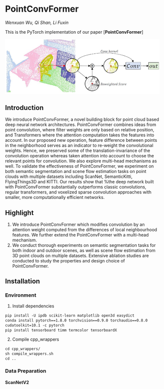 # PointConvFormer
*Wenxuan Wu, Qi Shan, Li Fuxin*

This is the PyTorch implementation of our paper [**PointConvFormer**]
<div align="center">
    <img src="figs/pcf.jpg">
</div>

## Introduction

We introduce PointConvFormer, a novel building block for point cloud based deep neural network architectures. PointConvFormer combines ideas from point convolution, where filter weights are only based on relative position, and Transformers where the attention computation takes the features into account. In our proposed new operation, feature difference between points in the neighborhood serves as an indicator to re-weight the convolutional weights. Hence, we preserved some of the translation-invariance of the convolution operation whereas taken attention into account to choose the relevant points for convolution. We also explore multi-head mechanisms as well. To validate the effectiveness of PointConvFormer, we experiment on both semantic segmentation and scene flow estimation tasks on point clouds with multiple datasets including ScanNet, SemanticKitti, FlyingThings3D and KITTI. Our results show that %the deep network built with PointConvFormer substantially outperforms classic convolutions, regular transformers, and voxelized sparse convolution approaches with smaller, more computationally efficient networks.

## Highlight
1. We introduce PointConvFormer which modifies convolution by an attention weight computed from the  differences of local neighbourhood features. We further extend the PointConvFormer with a multi-head mechanism.
2. We conduct thorough experiments on semantic segmentation tasks for both indoor and outdoor scenes, as well as  scene flow estimation from 3D point clouds on multiple datasets. Extensive ablation studies are conducted to study the properties and design choice of PointConvFormer.

## Installation

### Environment
1. Install dependencies

```
pip install -U ipdb scikit-learn matplotlib open3d easydict
conda install pytorch==1.8.0 torchvision==0.9.0 torchaudio==0.8.0 cudatoolkit=10.1 -c pytorch
pip install tensorboard timm termcolor tensorboardX
```

2. Compile cpp_wrappers

```
cd cpp_wrappers/
sh compile_wrappers.sh
cd ..
```

### Data Preparation

#### ScanNetV2





